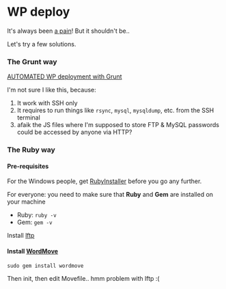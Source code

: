 # WP deploy

It's always been [a pain](http://schurpf.com/wordpress-deploy/)! But it shouldn't be..

Let's try a few solutions.

### The Grunt way

[AUTOMATED WP deployment with Grunt](http://timrourke.com/blog/tutorials/automated-wordpress-deployment-with-grunt/)

I'm not sure I like this, because:

1. It work with SSH only 
2. It requires to run things like `rsync`, `mysql`, `mysqldump`, etc. from the SSH terminal
3. afaik the JS files where I'm supposed to store FTP & MySQL passwords could be accessed by anyone via HTTP?

### The Ruby way

#### Pre-requisites

For the Windows people, get [RubyInstaller](http://rubyinstaller.org/) before you go any further.

For everyone: you need to make sure that **Ruby** and **Gem** are installed on your machine

* Ruby: `ruby -v`
* Gem: `gem -v`

Install [lftp](https://github.com/welaika/wordmove/wiki/Install-lftp-on-OSX-yosemite)

#### Install [WordMove](https://github.com/welaika/wordmove)

`sudo gem install wordmove`

Then init, then edit Movefile.. hmm problem with lftp :(


